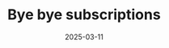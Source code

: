 ---
title: "Bye bye subscriptions"
description: "Bye bye subscriptions. Use Webflow as an example."
date: "2025-03-11"
published: false
image: 
tags: []
exceprt:
---
